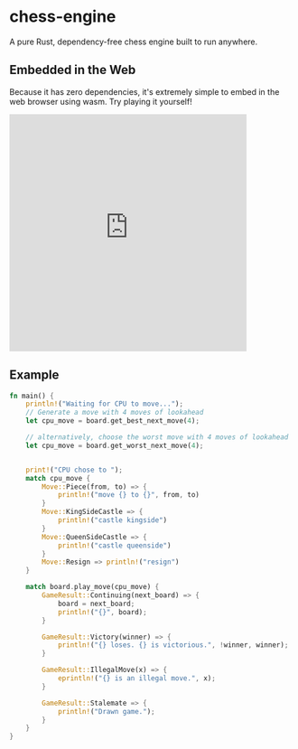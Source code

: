 # chess-engine

A pure Rust, dependency-free chess engine built to run anywhere.

## Embedded in the Web

Because it has zero dependencies, it's extremely simple to embed in the web browser using wasm. Try playing it yourself!

<div>
    <embed type="text/html" src="https://adam-mcdaniel.github.io/chess-rs/examples/web/chess-best.html" width="420" height="420"/>
</div>

## Example

```rust
fn main() {
    println!("Waiting for CPU to move...");
    // Generate a move with 4 moves of lookahead
    let cpu_move = board.get_best_next_move(4);

    // alternatively, choose the worst move with 4 moves of lookahead
    let cpu_move = board.get_worst_next_move(4);


    print!("CPU chose to ");
    match cpu_move {
        Move::Piece(from, to) => {
            println!("move {} to {}", from, to)
        }
        Move::KingSideCastle => {
            println!("castle kingside")
        }
        Move::QueenSideCastle => {
            println!("castle queenside")
        }
        Move::Resign => println!("resign")
    }

    match board.play_move(cpu_move) {
        GameResult::Continuing(next_board) => {
            board = next_board;
            println!("{}", board);
        }

        GameResult::Victory(winner) => {
            println!("{} loses. {} is victorious.", !winner, winner);
        }

        GameResult::IllegalMove(x) => {
            eprintln!("{} is an illegal move.", x);
        }

        GameResult::Stalemate => {
            println!("Drawn game.");
        }
    }
}

```